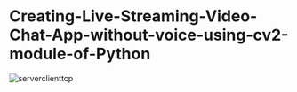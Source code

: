 # Creating-Live-Streaming-Video-Chat-App-without-voice-using-cv2-module-of-Python

![serverclienttcp](https://user-images.githubusercontent.com/79885309/121775654-97fecd00-cba6-11eb-9225-b12b2ba8d797.png)
